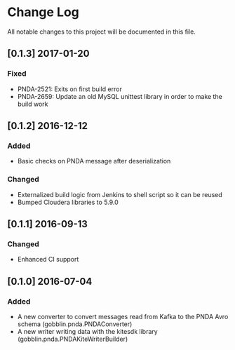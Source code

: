 # Change Log
All notable changes to this project will be documented in this file.

## [0.1.3] 2017-01-20
### Fixed
- PNDA-2521: Exits on first build error
- PNDA-2659: Update an old MySQL unittest library in order to make the build work

## [0.1.2] 2016-12-12
### Added
- Basic checks on PNDA message after deserialization
### Changed
- Externalized build logic from Jenkins to shell script so it can be reused
- Bumped Cloudera libraries to 5.9.0

## [0.1.1] 2016-09-13
### Changed
- Enhanced CI support

## [0.1.0] 2016-07-04
### Added
* A new converter to convert messages read from Kafka to the PNDA Avro schema (gobblin.pnda.PNDAConverter)
* A new writer writing data with the kitesdk library (gobblin.pnda.PNDAKiteWriterBuilder)
